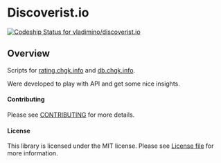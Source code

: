 Discoverist.io
================

[ ![Codeship Status for vladimino/discoverist.io](https://app.codeship.com/projects/32b3c530-7653-0135-a0ce-762b938bc574/status?branch=master)](https://app.codeship.com/projects/244470)

## Overview
Scripts for [rating.chgk.info](http://rating.chgk.info) and [db.chgk.info](http://db.chgk.info).

Were developed to play with API and get some nice insights.

#### Contributing
Please see [CONTRIBUTING](CONTRIBUTING.md) for more details.

#### License
This library is licensed under the MIT license. Please see [License file](LICENSE.md) for more information.
